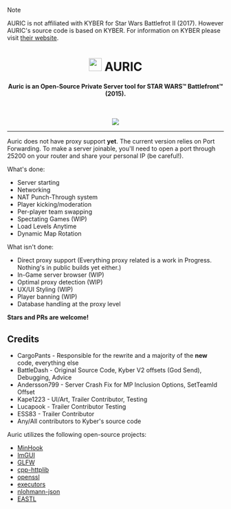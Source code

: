 > [!NOTE]
> AURIC is not affiliated with KYBER for Star Wars Battlefrot II (2017). However AURIC's source code is based on KYBER. For information on KYBER please visit [their website](https://uplink.kyber.gg/news/features-overview/).

<h1 align="center"><img src="https://kyber.gg/logo2.svg" width="30rem"> AURIC</h1>

<h4 align="center">Auric is an Open-Source Private Server tool for STAR WARS™ Battlefront™ (2015).
</h4>
<br>
<p align="center">
  <a href="https://discord.gg/auric">
      <img src="https://img.shields.io/discord/1318049974281441301.svg?label=Discord&logo=discord&color=778cd4">
  </a>
  
</p>

------

Auric does not have proxy support **yet**. The current version relies on Port Forwarding. To make a server joinable, you'll need to open a port through 25200 on your router and share your personal IP (be careful!).



What's done:
* Server starting
* Networking
* NAT Punch-Through system
* Player kicking/moderation
* Per-player team swapping
* Spectating Games (WIP)
* Load Levels Anytime
* Dynamic Map Rotation

What isn't done:
* Direct proxy support (Everything proxy related is a work in Progress. Nothing's in public builds yet either.)
* In-Game server browser (WIP)
* Optimal proxy detection (WIP)
* UX/UI Styling (WIP)
* Player banning (WIP)
* Database handling at the proxy level

**Stars and PRs are welcome!**

## Credits

* CargoPants - Responsible for the rewrite and a majority of the **new** code, everything else
* BattleDash - Original Source Code, Kyber V2 offsets (God Send), Debugging, Advice
* Andersson799 - Server Crash Fix for MP Inclusion Options, SetTeamId Offset
* Kape1223 - UI/Art, Trailer Contributor, Testing
* Lucapook - Trailer Contributor Testing
* ESS83 - Trailer Contributor
* Any/All contributors to Kyber's source code

Auric utilizes the following open-source projects:

- [MinHook](https://github.com/TsudaKageyu/minhook)
- [ImGUI](https://github.com/ocornut/imgui)
- [GLFW](https://glfw.org)
- [cpp-httplib](https://github.com/yhirose/cpp-httplib)
- [openssl](https://openssl.org)
- [executors](https://github.com/chriskohlhoff/executors)
- [nlohmann-json](https://github.com/nlohmann/json)
- [EASTL](https://github.com/electronicarts/EASTL)
